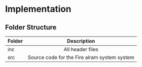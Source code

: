 # Implementation

## Folder Structure
| Folder   |      Description     |
|----------|:-------------:|
| inc | All header files |
| src | Source code for the Fire alram system system  |
